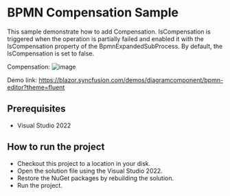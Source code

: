 # BPMN Compensation Sample

This sample demonstrate how to add Compensation. IsCompensation is triggered when the operation is partially failed and enabled it with the IsCompensation property of the BpmnExpandedSubProcess. By default, the IsCompensation is set to false.

Compensation:
![image](https://user-images.githubusercontent.com/77827252/215398844-8c49c350-1478-4cc4-8962-94b3a26a6ba6.png)

Demo link:
https://blazor.syncfusion.com/demos/diagramcomponent/bpmn-editor?theme=fluent

## Prerequisites

* Visual Studio 2022

## How to run the project

* Checkout this project to a location in your disk.
* Open the solution file using the Visual Studio 2022.
* Restore the NuGet packages by rebuilding the solution.
* Run the project.
